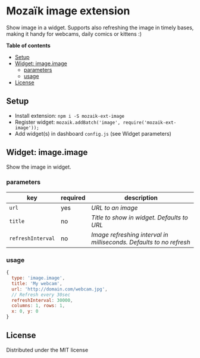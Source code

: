 # Mozaïk image extension

Show image in a widget. Supports also refreshing the image in timely bases, making it handy for webcams, daily comics or kittens :)

**Table of contents**
<!-- MarkdownTOC depth=0 autolink=true bracket=round -->

- [Setup](#setup)
- [Widget: image.image](#widget-imageimage)
  - [parameters](#parameters)
  - [usage](#usage)
- [License](#license)

<!-- /MarkdownTOC -->

## Setup

- Install extension: `npm i -S mozaik-ext-image`
- Register widget: `mozaik.addBatch('image', require('mozaik-ext-image'));`
- Add widget(s) in dashboard `config.js` (see Widget parameters)

## Widget: image.image

Show the image in widget.

### parameters

key                | required | description
-------------------|----------|---------------
`url`              | yes      | *URL to an image*
`title`            | no       | *Title to show in widget. Defaults to URL*
`refreshInterval`  | no       | *Image refreshing interval in milliseconds. Defaults to no refresh*

### usage

```javascript
{
  type: 'image.image',
  title: 'My webcam',
  url: 'http://domain.com/webcam.jpg',
  // Refresh every 30sec
  refreshInterval: 30000,
  columns: 1, rows: 1,
  x: 0, y: 0
}
```

## License

Distributed under the MIT license
